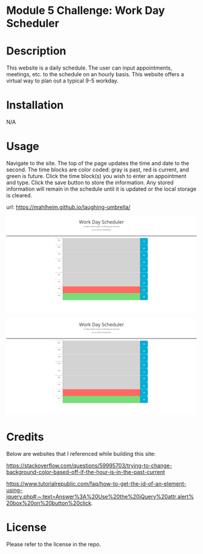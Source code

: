 # Module 5 Challenge: Work Day Scheduler

# Description

This website is a daily schedule. The user can input appointments, meetings, etc. to the schedule on an hourly basis. This website offers a virtual way to plan out a typical 9-5 workday.

# Installation

N/A

# Usage

Navigate to the site. The top of the page updates the time and date to the second. The time blocks are color coded: gray is past, red is current, and green is future. Click the time block(s) you wish to enter an appointment and type. Click the save button to store the information. Any stored information will remain in the schedule until it is updated or the local storage is cleared.

url: https://mahlheim.github.io/laughing-umbrella/

 ![screengrab](assets/screengrab.png)

![screengrab](assets/screengrab.png)

# Credits

Below are websites that I referenced while building this site:

https://stackoverflow.com/questions/59995703/trying-to-change-background-color-based-off-if-the-hour-is-in-the-past-current

https://www.tutorialrepublic.com/faq/how-to-get-the-id-of-an-element-using-jquery.php#:~:text=Answer%3A%20Use%20the%20jQuery%20attr,alert%20box%20on%20button%20click.

# License 

Please refer to the license in the repo.
